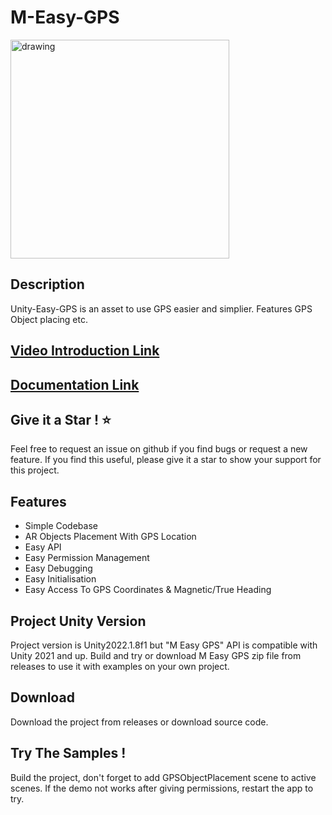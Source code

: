 # M-Easy-GPS

<a href="https://www.youtube.com/watch?v=9-UIOkR1zIA&t=11s">
<img src="https://github.com/MertKalkanci/Unity-M-Easy-GPS/blob/main/readme.gif" alt="drawing" height="350"/>
</a>

## Description
Unity-Easy-GPS is an asset to use GPS easier and simplier. Features GPS Object placing etc.

## [Video Introduction Link](https://www.youtube.com/watch?v=9-UIOkR1zIA&t=11s)

## [Documentation Link](https://docs.google.com/document/d/18pJIIJ79jd8tpjXdMVP80ITcaW1g6mN9heOl3Q9wn04/edit?usp=sharing)

## Give it a Star ! ⭐

Feel free to request an issue on github if you find bugs or request a new feature. 
If you find this useful, please give it a star to show your support for this project.

## Features

- Simple Codebase
- AR Objects Placement With GPS Location
- Easy API
- Easy Permission Management
- Easy Debugging
- Easy Initialisation
- Easy Access To GPS Coordinates & Magnetic/True Heading


## Project Unity Version

Project version is Unity2022.1.8f1 but "M Easy GPS" API is compatible with Unity 2021 and up. Build and try or download M Easy GPS zip file from releases to use it with examples on your own project.

## Download

Download the project from releases or download source code. 

## Try The Samples !

Build the project, don't forget to add GPSObjectPlacement scene to active scenes. If the demo not works after giving permissions, restart the app to try.

